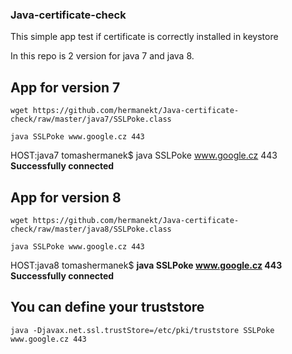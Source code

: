 ### Java-certificate-check
This simple app test if certificate is correctly installed in keystore

In this repo is 2 version for java 7 and java 8.

## App for version 7
```
wget https://github.com/hermanekt/Java-certificate-check/raw/master/java7/SSLPoke.class
```
```
java SSLPoke www.google.cz 443
```
HOST:java7 tomashermanek$ java SSLPoke www.google.cz 443
**Successfully connected**
## App for version 8
```
wget https://github.com/hermanekt/Java-certificate-check/raw/master/java8/SSLPoke.class
```
```
java SSLPoke www.google.cz 443
```
HOST:java8 tomashermanek$ **java SSLPoke www.google.cz 443**
**Successfully connected**
## You can define your truststore
```
java -Djavax.net.ssl.trustStore=/etc/pki/truststore SSLPoke www.google.cz 443
```
